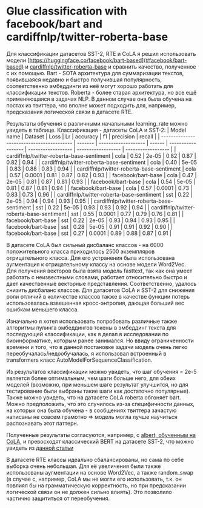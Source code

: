 # Glue classification with facebook/bart and cardiffnlp/twitter-roberta-base

Для классификации датасетов SST-2, RTE и CoLA я решил использовать модели [https://huggingface.co/facebook/bart-based](#facebook/bart-based) и [cardiffnlp/twitter-roberta-base](#cardiffnlp/twitter-roberta-base-sentiment) и сравнить качество, полученное с их помощью. Bart - SOTA архитектура для суммаризации текстов, появившаяся недавно и быстро получившая популярность, соответственно эмбеддинги из неё могут хорошо работать для классификации текстов. Roberta - более старая архитектура, но все ещё применяющаяся в задачах NLP. В данном случае она была обучена на постах из твиттера, что вполне может подходить для, например, предсказания логической связи в датасете RTE.

Результаты обучения с различными начальными learning_rate можно увидеть в таблице.
Классификация - датасеты CoLA и SST-2:
| Model name                                | Dataset | Loss                | Lr     | accuracy           | f1                 | precision          | recall             |
| ----------------------------------------- | ------- | ------------------- | ------ | ------------------ | ------------------ | ------------------ | ------------------ |
| cardiffnlp/twitter-roberta-base-sentiment | cola    | 0.52  | 2e-05  | 0.82 | 0.87 | 0.82 | 0.94 |
| cardiffnlp/twitter-roberta-base-sentiment | cola    | 0.40 | 5e-05  | 0.83 | 0.88  | 0.83 | 0.94 |
| cardiffnlp/twitter-roberta-base-sentiment | cola    | 0.57  | 0.0001 | 0.81 | 0.87  | 0.82 | 0.93 |
| facebook/bart-base                        | cola    | 0.47  | 2e-05  | 0.81 | 0.87 | 0.81 | 0.93 |
| facebook/bart-base                        | cola    | 0.54  | 5e-05  | 0.81 | 0.87 | 0.81 | 0.94 |
| facebook/bart-base                        | cola    | 0.57  | 0.0001 | 0.73 | 0.83  | 0.73 | 0.96 |
| cardiffnlp/twitter-roberta-base-sentiment | sst     | 0.22 | 2e-05  | 0.94 | 0.94 | 0.93 | 0.95 |
| cardiffnlp/twitter-roberta-base-sentiment | sst     | 0.22   | 5e-05  | 0.93 | 0.93 | 0.92 | 0.94 |
| cardiffnlp/twitter-roberta-base-sentiment | sst     | 0.55  | 0.0001 | 0.77 | 0.79 | 0.76 | 0.81 |
| facebook/bart-base                        | sst     | 0.22 | 2e-05  | 0.93 | 0.94 | 0.93 | 0.95 |
| facebook/bart-base                        | sst     | 0.28 | 5e-05  | 0.91 | 0.91 | 0.92 | 0.90 |
| facebook/bart-base                        | sst     | 0.27  | 0.0001 | 0.89 | 0.88 | 0.87 | 0.91 |

В датасете CoLA был сильный дисбаланс классов - на 6000 положительного класса приходилось 2500 экземпляров отрицательного класса. Для его устранения была использована аугментация к отрицательному классу на основе модели Word2Vec. Для получения векторов была взята модель fasttext, так как она умеет работать с неизвестными словами, работает относительно быстро и дает качественные векторные представления. Соответственно, удалось снизить дисбаланс классов. Для датасетов CoLA и SST-2 для снижения роли отличий в количестве классов также в качестве функции потерь использовалась взвешенная кросс-энтропия, дающая больший вес ошибкам меньшего класса. 

Изначально я хотел использовать попробовать различные также алгоритмы пулинга эмбеддингов токены в эмбеддинг текста для последующей классификации, как я делал в исследовании по биоинформатике, которым ранее занимался. Но ввиду ограниченности времени и того, что в данной постановке задачи модель очень легко переобучалась/недообучалась, я использовал встроенный в transformers класс AutoModelForSequenceClassification.

Из результатов классификации можно увидеть, что шаг обучения = 2e-5 является более оптимальным, чем шаги больше него, для обеих моделей (возможно, при меньшем шаге результат улучшится, но для тестирование были выбраны такие шаги как достаточно популярные). Также можно увидеть, что на датасете CoLA roberta обгоняет bart. Можно предположить, что это случилось из-за специфичности данных, на которых она была обучена - в сообщениях твиттера зачастую написаны не совсем грамотно => модель могла лучше научиться распознавать этот паттерн.

Полученные результаты согласуются, например, с [albert, обученным на CoLA](#https://githubhelp.com/delirecs/text_classification_on_CoLA), и превосходят классический BERT на датасете SST-2, что можно увидеть из [данной статьи](https://www.assemblyai.com/blog/fine-tuning-transformers-for-nlp/)

В датасете RTE классы идеально сбалансированы, но сама по себе выборка очень небольшая. Для её увеличения были также использованы аугментации на основе Word2Vec, а также random_swap (в случае с, например, CoLA мы не могли его использовать, т.к. он повлиял бы на грамматическую корректность, но при предсказании логической связи он не должен сильно влиять). Это позволило частично защититься от переобучения.
